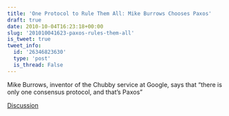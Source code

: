 ```yaml
---
title: 'One Protocol to Rule Them All: Mike Burrows Chooses Paxos'
draft: true
date: 2010-10-04T16:23:18+00:00
slug: '201010041623-paxos-rules-them-all'
is_tweet: true
tweet_info:
  id: '26346823630'
  type: 'post'
  is_thread: False
---
```




Mike Burrows, inventor of the Chubby service at Google, says that “there is only one consensus protocol, and that’s Paxos”

[Discussion](https://x.com/sytelus/status/26346823630)
